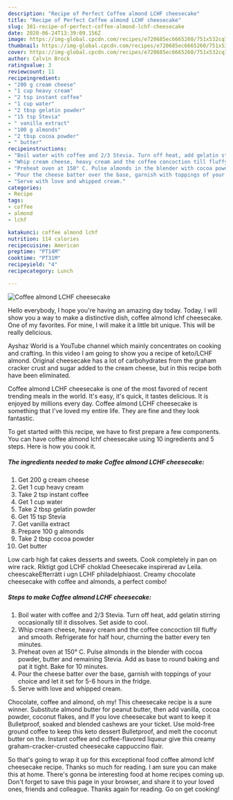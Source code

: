 ```yaml
---
description: "Recipe of Perfect Coffee almond LCHF cheesecake"
title: "Recipe of Perfect Coffee almond LCHF cheesecake"
slug: 381-recipe-of-perfect-coffee-almond-lchf-cheesecake
date: 2020-06-24T13:39:09.156Z
image: https://img-global.cpcdn.com/recipes/e720685ec6665260/751x532cq70/coffee-almond-lchf-cheesecake-recipe-main-photo.jpg
thumbnail: https://img-global.cpcdn.com/recipes/e720685ec6665260/751x532cq70/coffee-almond-lchf-cheesecake-recipe-main-photo.jpg
cover: https://img-global.cpcdn.com/recipes/e720685ec6665260/751x532cq70/coffee-almond-lchf-cheesecake-recipe-main-photo.jpg
author: Calvin Brock
ratingvalue: 3
reviewcount: 11
recipeingredient:
- "200 g cream cheese"
- "1 cup heavy cream"
- "2 tsp instant coffee"
- "1 cup water"
- "2 tbsp gelatin powder"
- "15 tsp Stevia"
- " vanilla extract"
- "100 g almonds"
- "2 tbsp cocoa powder"
- " butter"
recipeinstructions:
- "Boil water with coffee and 2/3 Stevia. Turn off heat, add gelatin stirring occasionally till it dissolves. Set aside to cool."
- "Whip cream cheese, heavy cream and the coffee concoction till fluffy and smooth. Refrigerate for half hour, churning the batter every ten minutes."
- "Preheat oven at 150° C. Pulse almonds in the blender with cocoa powder, butter and remaining Stevia. Add as base to round baking and pat it tight. Bake for 10 minutes."
- "Pour the cheese batter over the base, garnish with toppings of your choice and let it set for 5-6 hours in the fridge."
- "Serve with love and whipped cream."
categories:
- Recipe
tags:
- coffee
- almond
- lchf

katakunci: coffee almond lchf 
nutrition: 114 calories
recipecuisine: American
preptime: "PT14M"
cooktime: "PT31M"
recipeyield: "4"
recipecategory: Lunch

---
```



![Coffee almond LCHF cheesecake](https://img-global.cpcdn.com/recipes/e720685ec6665260/751x532cq70/coffee-almond-lchf-cheesecake-recipe-main-photo.jpg)

Hello everybody, I hope you're having an amazing day today. Today, I will show you a way to make a distinctive dish, coffee almond lchf cheesecake. One of my favorites. For mine, I will make it a little bit unique. This will be really delicious.

Ayshaz World is a YouTube channel which mainly concentrates on cooking and crafting. In this video I am going to show you a recipe of keto/LCHF almond. Original cheesecake has a lot of carbohydrates from the graham cracker crust and sugar added to the cream cheese, but in this recipe both have been eliminated.

Coffee almond LCHF cheesecake is one of the most favored of recent trending meals in the world. It's easy, it's quick, it tastes delicious. It is enjoyed by millions every day. Coffee almond LCHF cheesecake is something that I've loved my entire life. They are fine and they look fantastic.


To get started with this recipe, we have to first prepare a few components. You can have coffee almond lchf cheesecake using 10 ingredients and 5 steps. Here is how you cook it.

<!--inarticleads1-->

##### The ingredients needed to make Coffee almond LCHF cheesecake:

1. Get 200 g cream cheese
1. Get 1 cup heavy cream
1. Take 2 tsp instant coffee
1. Get 1 cup water
1. Take 2 tbsp gelatin powder
1. Get 15 tsp Stevia
1. Get  vanilla extract
1. Prepare 100 g almonds
1. Take 2 tbsp cocoa powder
1. Get  butter


Low carb high fat cakes desserts and sweets. Cook completely in pan on wire rack. Riktigt god LCHF choklad Cheesecake inspirerad av Leila. cheescakeEfterrätt i ugn LCHF philadelphiaost. Creamy chocolate cheesecake with coffee and almonds, a perfect combo! 

<!--inarticleads2-->

##### Steps to make Coffee almond LCHF cheesecake:

1. Boil water with coffee and 2/3 Stevia. Turn off heat, add gelatin stirring occasionally till it dissolves. Set aside to cool.
1. Whip cream cheese, heavy cream and the coffee concoction till fluffy and smooth. Refrigerate for half hour, churning the batter every ten minutes.
1. Preheat oven at 150° C. Pulse almonds in the blender with cocoa powder, butter and remaining Stevia. Add as base to round baking and pat it tight. Bake for 10 minutes.
1. Pour the cheese batter over the base, garnish with toppings of your choice and let it set for 5-6 hours in the fridge.
1. Serve with love and whipped cream.


Chocolate, coffee and almond, oh my! This cheesecake recipe is a sure winner. Substitute almond butter for peanut butter, then add vanilla, cocoa powder, coconut flakes, and If you love cheesecake but want to keep it Bulletproof, soaked and blended cashews are your ticket. Use mold-free ground coffee to keep this keto dessert Bulletproof, and melt the coconut butter on the. Instant coffee and coffee-flavored liqueur give this creamy graham-cracker-crusted cheesecake cappuccino flair. 

So that's going to wrap it up for this exceptional food coffee almond lchf cheesecake recipe. Thanks so much for reading. I am sure you can make this at home. There's gonna be interesting food at home recipes coming up. Don't forget to save this page in your browser, and share it to your loved ones, friends and colleague. Thanks again for reading. Go on get cooking!

